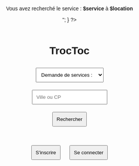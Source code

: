 <?php
if ($_SERVER["REQUEST_METHOD"] == "POST") {
    $service = $_POST['service'] ?? '';
    $location = $_POST['location'] ?? '';
    
    echo "<p>Vous avez recherché le service : <strong>$service</strong> à <strong>$location</strong></p>";
}
?>

<!DOCTYPE html>
<html lang="fr">
<head>
    <meta charset="UTF-8">
    <meta name="viewport" content="width=device-width, initial-scale=1.0">
    <title>TrocToc</title>
    <style>
        body { font-family: Arial, sans-serif; text-align: center; }
        .container { width: 50%; margin: auto; padding: 20px; }
        select, input, button { margin: 10px; padding: 10px; }
    </style>
</head>
<body>
    <div class="container">
        <h1>TrocToc</h1>
        <form method="POST">
            <select name="service">
                <option value="">Demande de services :</option>
                <option value="Bricolage-Travaux">Bricolage-Travaux</option>
                <option value="Jardinage-Piscine">Jardinage-Piscine</option>
                <option value="Déménagement-Manu">Déménagement-Manu</option>
                <option value="Dépannage-Réparation">Dépannage-Réparation</option>
                <option value="Entretien-Réparation">Entretien-Réparation</option>
                <option value="Services véhicules">Services véhicules</option>
                <option value="Services à la personne">Services à la personne</option>
                <option value="Enfants">Enfants</option>
                <option value="Animaux">Animaux</option>
                <option value="Courses">Courses</option>
            </select>
            <input type="text" name="location" placeholder="Ville ou CP">
            <button type="submit">Rechercher</button>
        </form>
        <br>
        <button onclick="location.href='inscription.php'">S'inscrire</button>
        <button onclick="location.href='connexion.php'">Se connecter</button>
    </div>
</body>
</html>
